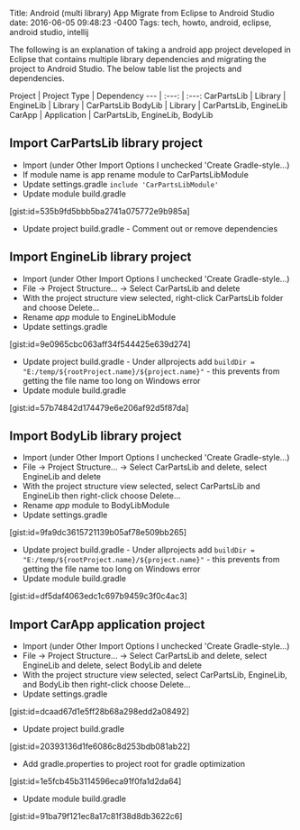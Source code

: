 Title: Android (multi library) App Migrate from Eclipse to Android Studio
date: 2016-06-05 09:48:23 -0400
Tags: tech, howto, android, eclipse, android studio, intellij

The following is an explanation of taking a android app project developed in Eclipse that contains multiple library dependencies and migrating the project to Android Studio.  The below table list the projects and dependencies.

<!-- PELICAN_END_SUMMARY -->

<div class="article_content_table0" markdown=1>
Project | Project Type | Dependency
--- | :---: | :---:
CarPartsLib | Library |
EngineLib | Library | CarPartsLib
BodyLib | Library | CarPartsLib, EngineLib
CarApp | Application | CarPartsLib, EngineLib, BodyLib
</div>

## Import CarPartsLib library project

* Import (under Other Import Options I unchecked 'Create Gradle-style...)
* If module name is app rename module to CarPartsLibModule
* Update settings.gradle ```include 'CarPartsLibModule'```
* Update module build.gradle

[gist:id=535b9fd5bbb5ba2741a075772e9b985a]

* Update project build.gradle - Comment out or remove dependencies

## Import EngineLib library project

* Import (under Other Import Options I unchecked 'Create Gradle-style...)
* File -> Project Structure... -> Select CarPartsLib and delete
* With the project structure view selected, right-click CarPartsLib folder and choose Delete...
* Rename *app* module to EngineLibModule
* Update settings.gradle

[gist:id=9e0965cbc063aff34f544425e639d274]

* Update project build.gradle - Under allprojects add ```buildDir = "E:/temp/${rootProject.name}/${project.name}"``` - this prevents from getting the file name too long on Windows error
* Update module build.gradle

[gist:id=57b74842d174479e6e206af92d5f87da]

## Import BodyLib library project

* Import (under Other Import Options I unchecked 'Create Gradle-style...)
* File -> Project Structure... -> Select CarPartsLib and delete, select EngineLib and delete
* With the project structure view selected, select CarPartsLib and EngineLib then right-click choose Delete...
* Rename *app* module to BodyLibModule
* Update settings.gradle

[gist:id=9fa9dc3615721139b05af78e509bb265]

* Update project build.gradle - Under allprojects add ```buildDir = "E:/temp/${rootProject.name}/${project.name}"``` - this prevents from getting the file name too long on Windows error
* Update module build.gradle

[gist:id=df5daf4063edc1c697b9459c3f0c4ac3]

## Import CarApp application project

* Import (under Other Import Options I unchecked 'Create Gradle-style...)
* File -> Project Structure... -> Select CarPartsLib and delete, select EngineLib and delete, select BodyLib and delete
* With the project structure view selected, select CarPartsLib, EngineLib, and BodyLib then right-click choose Delete...
* Update settings.gradle

[gist:id=dcaad67d1e5ff28b68a298edd2a08492]

* Update project build.gradle

[gist:id=20393136d1fe6086c8d253bdb081ab22]

* Add gradle.properties to project root for gradle optimization

[gist:id=1e5fcb45b3114596eca91f0fa1d2da64]

* Update module build.gradle

[gist:id=91ba79f121ec8a17c81f38d8db3622c6]